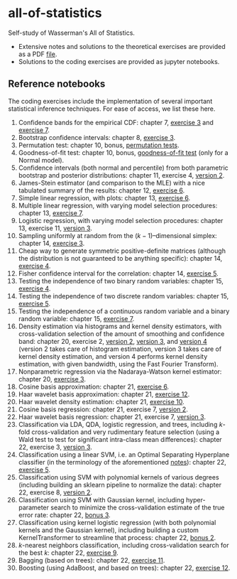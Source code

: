 # all-of-statistics
Self-study of Wasserman's All of Statistics.
- Extensive notes and solutions to the theoretical exercises are provided as a PDF [file](https://github.com/aremondtiedrez/all-of-statistics/blob/main/all_of_statistics_notes.pdf).
- Solutions to the coding exercises are provided as jupyter notebooks.

## Reference notebooks
The coding exercises include the implementation of several important statistical inference techniques.
For ease of access, we list these here.
 1. Confidence bands for the empirical CDF: chapter 7, [exercise 3](https://github.com/aremondtiedrez/all-of-statistics/blob/main/ch07/chapter%2007%20-%20exercise%2003.ipynb)
    and [exercise 7](https://github.com/aremondtiedrez/all-of-statistics/blob/main/ch07/chapter%2007%20-%20exercise%2007.ipynb).
 2. Bootstrap confidence intervals: chapter 8, [exercise 3](https://github.com/aremondtiedrez/all-of-statistics/blob/main/ch08/Chapter%2008%20-%20Exercise%203.ipynb).
 3. Permutation test: chapter 10, bonus, [permutation tests](https://github.com/aremondtiedrez/all-of-statistics/blob/main/ch10/Chapter%2010%20-%20Bonus%20-%20Permutation%20Tests.ipynb).
 4. Goodness-of-fit test: chapter 10, bonus, [goodness-of-fit test](https://github.com/aremondtiedrez/all-of-statistics/blob/main/ch10/Chapter%2010%20-%20Bonus%20-%20Goodness-of-fit%20Test.ipynb) (only for a Normal model).
 5. Confidence intervals (both normal and percentile) from both parametric bootstrap and posterior distributions:
    chapter 11, exercise 4, [version 2](https://github.com/aremondtiedrez/all-of-statistics/blob/main/ch11/Chapter%2011%20-%20Exercise%2004%20-%20Version%202.ipynb).
 6. James-Stein estimator (and comparison to the MLE) with a nice tabulated summary of the results: chapter 12, [exercise 6](https://github.com/aremondtiedrez/all-of-statistics/blob/main/ch12/Chapter%2012%20-%20Exercise%2006.ipynb).
 7. Simple linear regression, with plots: chapter 13, [exercise 6](https://github.com/aremondtiedrez/all-of-statistics/blob/main/ch13/Chapter%2013%20-%20Exercise%2006.ipynb).
 8. Multiple linear regression, with varying model selection procedures: chapter 13, [exercise 7](https://github.com/aremondtiedrez/all-of-statistics/blob/main/ch13/Chapter%2013%20-%20Exercise%2007.ipynb).
 9. Logistic regression, with varying model selection procedures: chapter 13, exercise 11, [version 3](https://github.com/aremondtiedrez/all-of-statistics/blob/main/ch13/Chapter%2013%20-%20Exercise%2011%20-%20Version%203.ipynb).
10. Sampling uniformly at random from the $(k−1)$–dimensional simplex: chapter 14, [exercise 3](https://github.com/aremondtiedrez/all-of-statistics/blob/main/ch14/Chapter%2014%20-%20Exercise%2003.ipynb).
11. Cheap way to generate symmetric positive-definite matrices (although the distribution is not guaranteed to be anything specific):
    chapter 14, [exercise 4](https://github.com/aremondtiedrez/all-of-statistics/blob/main/ch14/Chapter%2014%20-%20Exercise%2004.ipynb).
12. Fisher confidence interval for the correlation: chapter 14, [exercise 5](https://github.com/aremondtiedrez/all-of-statistics/blob/main/ch14/Chapter%2014%20-%20Exercise%2005.ipynb).
13. Testing the independence of two binary random variables: chapter 15, [exercise 4](https://github.com/aremondtiedrez/all-of-statistics/blob/main/ch15/Chapter%2015%20-%20Exercise%2004.ipynb).
14. Testing the independence of two discrete random variables: chapter 15, [exercise 5](https://github.com/aremondtiedrez/all-of-statistics/blob/main/ch15/Chapter%2015%20-%20Exercise%2005.ipynb).
15. Testing the independence of a continuous random variable and a binary random variable: chapter 15, [exercise 7](https://github.com/aremondtiedrez/all-of-statistics/blob/main/ch15/Chapter%2015%20-%20Exercise%2007.ipynb).
16. Density estimation via histograms and kernel density estimators, with cross-validation selection of the amount of smoothing and confidence band:
    chapter 20, exercise 2, [version 2](https://github.com/aremondtiedrez/all-of-statistics/blob/main/ch20/Chapter%2020%20-%20Exercise%2002%20-%20Version%202.ipynb),
    [version 3](https://github.com/aremondtiedrez/all-of-statistics/blob/main/ch20/Chapter%2020%20-%20Exercise%2002%20-%20Version%203.ipynb), and
    [version 4](https://github.com/aremondtiedrez/all-of-statistics/blob/main/ch20/Chapter%2020%20-%20Exercise%2002%20-%20Version%204.ipynb)
    (version 2 takes care of histogram estimation, version 3 takes care of kernel density estimation, and version 4 performs kernel density estimation, with given bandwidth, using the Fast Fourier Transform).
17. Nonparametric regression via the Nadaraya-Watson kernel estimator: chapter 20, [exercise 3](https://github.com/aremondtiedrez/all-of-statistics/blob/main/ch20/Chapter%2020%20-%20Exercise%2003.ipynb).
18. Cosine basis approximation: chapter 21, [exercise 6](https://github.com/aremondtiedrez/all-of-statistics/blob/main/ch21/Chapter%2021%20-%20Exercise%2006.ipynb).
19. Haar wavelet basis approximation: chapter 21, [exercise 12](https://github.com/aremondtiedrez/all-of-statistics/blob/main/ch21/Chapter%2021%20-%20Exercise%2012.ipynb).
20. Haar wavelet density estimation: chapter 21, [exercise 10](https://github.com/aremondtiedrez/all-of-statistics/blob/main/ch21/Chapter%2021%20-%20Exercise%2010.ipynb).
21. Cosine basis regression: chapter 21, exercise 7, [version 2](https://github.com/aremondtiedrez/all-of-statistics/blob/main/ch21/Chapter%2021%20-%20Exercise%2007%20-%20Version%202.ipynb).
22. Haar wavelet basis regression: chapter 21, exercise 7, [version 3](https://github.com/aremondtiedrez/all-of-statistics/blob/main/ch21/Chapter%2021%20-%20Exercise%2007%20-%20Version%203.ipynb).
23. Classification via LDA, QDA, logistic regression, and trees, including $k$-fold cross-validation and very rudimentary feature selection (using a Wald test to test for significant intra-class mean differences):
    chapter 22, exercise 3, [version 3](https://github.com/aremondtiedrez/all-of-statistics/blob/main/ch22/Chapter%2022%20-%20Exercise%2003%20-%20Version%203.ipynb).
24. Classification using a linear SVM, i.e. an Optimal Separating Hyperplane classifier (in the terminology of the aforementioned [notes](https://github.com/aremondtiedrez/all-of-statistics/blob/main/all_of_statistics_notes.pdf)):
    chapter 22, [exercise 5](https://github.com/aremondtiedrez/all-of-statistics/blob/main/ch22/Chapter%2022%20-%20Exercise%2005.ipynb).
25. Classification using SVM with polynomial kernels of various degrees (including building an sklearn pipeline to normalize the data):
    chapter 22, exercise 8, [version 2](https://github.com/aremondtiedrez/all-of-statistics/blob/main/ch22/Chapter%2022%20-%20Exercise%2008%20-%20Version%2002.ipynb).
26. Classification using SVM with Gaussian kernel, including hyper-parameter search to minimize the cross-validation estimate of the true error rate:
    chapter 22, [bonus 3](https://github.com/aremondtiedrez/all-of-statistics/blob/main/ch22/Chapter%2022%20-%20Bonus%2003.ipynb).
27. Classification using kernel logistic regression (with both polynomial kernels and the Gaussian kernel), including building a custom KernelTransformer to streamline that process:
    chapter 22, [bonus 2](https://github.com/aremondtiedrez/all-of-statistics/blob/main/ch22/Chapter%2022%20-%20Bonus%2002.ipynb).
28. $k$-nearest neighbors classification, including cross-validation search for the best $k$:
    chapter 22, [exercise 9](https://github.com/aremondtiedrez/all-of-statistics/blob/main/ch22/Chapter%2022%20-%20Exercise%2009.ipynb).
29. Bagging (based on trees): chapter 22, [exercise 11](https://github.com/aremondtiedrez/all-of-statistics/blob/main/ch22/Chapter%2022%20-%20Exercise%2011.ipynb).
30. Boosting (using AdaBoost, and based on trees): chapter 22, [exercise 12](https://github.com/aremondtiedrez/all-of-statistics/blob/main/ch22/Chapter%2022%20-%20Exercise%2012.ipynb).
